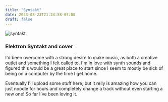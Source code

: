 ```yaml
---
title: "Syntakt"
date: 2023-08-23T21:24:58-07:00
draft: false
---
```


![syntakt](/img/Syntakt-hero1.webp)
### Elektron Syntakt and cover

I'd been overcome with a strong desire to make music, as both a creative outlet and something I felt called to.
I'm in love with synth sounds and figured this would be a great place to start since I seem to mostly be sick of being on a computer by the time I get home.

Eventually I'll upload some stuff here, but it relly is amazing how you can just noodle for hours and completely change a track without even starting a new one! So far I've been loving it.